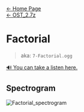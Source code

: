 [← Home Page](../../README.md)  
[← OST_2.7z](../ost_2-7z.md)

# Factorial
> aka: `7-Factorial.ogg`

<a href="./audio/7-Factorial.ogg" target="_blank">🔊 You can take a listen here.</a>

## Spectrogram
![Factorial_spectrogram](https://user-images.githubusercontent.com/35247077/178098462-cc645b4e-a079-45e1-a023-7ba003440837.png)
